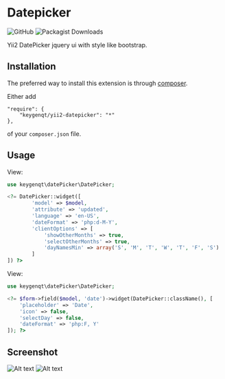 Datepicker
===================

![GitHub](https://img.shields.io/github/license/keygenqt/yii2-datepicker)
![Packagist Downloads](https://img.shields.io/packagist/dt/keygenqt/yii2-datepicker)

Yii2 DatePicker jquery ui with style like bootstrap.

## Installation

The preferred way to install this extension is through [composer](http://getcomposer.org/download/).

Either add

```
"require": {
    "keygenqt/yii2-datepicker": "*"
},
```

of your `composer.json` file.

## Usage

View:

```php
use keygenqt\datePicker\DatePicker;

<?= DatePicker::widget([
        'model' => $model,
        'attribute' => 'updated',
        'language' => 'en-US',
        'dateFormat' => 'php:d-M-Y',
        'clientOptions' => [
            'showOtherMonths' => true,
            'selectOtherMonths' => true,
            'dayNamesMin' => array('S', 'M', 'T', 'W', 'T', 'F', 'S')
        ]
]) ?>

```

View:

```php
use keygenqt\datePicker\DatePicker;

<?= $form->field($model, 'date')->widget(DatePicker::className(), [
    'placeholder' => 'Date',
    'icon' => false,
    'selectDay' => false,
    'dateFormat' => 'php:F, Y'
]); ?>

```

## Screenshot

![Alt text](https://raw.githubusercontent.com/keygenqt/yii2-datepicker/master/screenshot/example.png?raw=true "Empty")
![Alt text](https://raw.githubusercontent.com/keygenqt/yii2-datepicker/master/screenshot/example3.png?raw=true "Empty")
